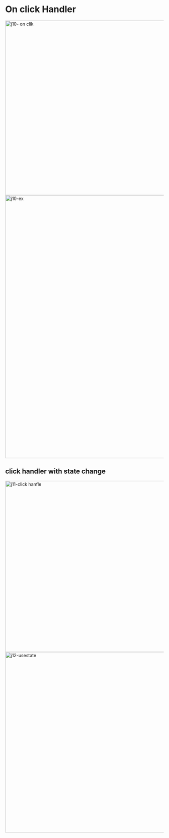 
# On click  Handler 

<img width="553" alt="j10- on clik" src="https://user-images.githubusercontent.com/24316133/148184999-a129d7ff-7d98-4a5f-b185-24571eed7a6c.png">


<img width="833" alt="j10-ex" src="https://user-images.githubusercontent.com/24316133/148185007-53cf5581-4b03-4103-ad34-a1ff16c88719.png">

## click handler with state change

<img width="542" alt="j11-click hanfle" src="https://user-images.githubusercontent.com/24316133/148321420-798539bb-2619-4cdb-8dfe-7ba3e720e981.png">


<img width="572" alt="j12-usestate" src="https://user-images.githubusercontent.com/24316133/148326355-0036ccdb-b6c3-4bbd-bc3f-8124c8294dbb.png">
